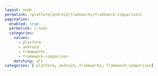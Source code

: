 ```yaml
---
layout: node
permalink: /platform/android/frameworks/framework-comparison/
pagination: 
  enabled: true
  permalink: /:num/
  categories:
    values:
      - platform
      - android
      - frameworks
      - framework-comparison
    matching: all
categories: [ platform, android, frameworks, framework-comparison]
---
```



